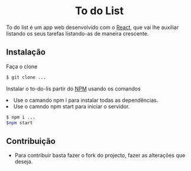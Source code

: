 <h1 align="center">To do List</h1>

To do list é um app web desenvolvido com o [React](https://reactjs.org/), que vai lhe auxiliar listando os seus tarefas
listando-as de maneira crescente.

## Instalação
Faça o clone 

``` bash
$ git clone ...
```

Instalar o to-do-lis partir do [NPM](https://www.npmjs.com/) usando os comandos
<li>Use o camando npm i para instalar todas as dependências.</li>
<li>Use o camndo npm start para iniciar o servidor.</li>


``` bash
$ npm i ...
$npm start 
```


## Contribuição

* Para contribuir basta fazer o fork do projecto, fazer as alterações que deseja.


